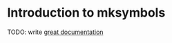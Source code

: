 # Introduction to mksymbols

TODO: write [great documentation](http://jacobian.org/writing/what-to-write/)
